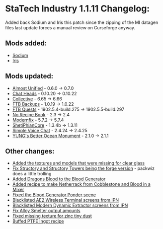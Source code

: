 # StaTech Industry 1.1.11 Changelog:

Added back Sodium and Iris this patch since the zipping of the MI datagen files last update forces a manual review on Curseforge anyway.

## Mods added:
- [Sodium](https://modrinth.com/mod/sodium)
- [Iris](https://modrinth.com/mod/iris)

## Mods updated:
- [Almost Unified](https://www.curseforge.com/minecraft/mc-mods/almost-unified) - 0.6.0 -> 0.7.0
- [Chat Heads](https://www.curseforge.com/minecraft/mc-mods/chat-heads) - 0.10.20 -> 0.10.22
- [Collective](https://www.curseforge.com/minecraft/mc-mods/collective) - 6.65 -> 6.66 
- [FTB Backups](https://www.curseforge.com/minecraft/mc-mods/ftb-backups-2) - 1.0.19 -> 1.0.22
- [FTB Quests](https://www.curseforge.com/minecraft/mc-mods/ftb-quests-fabric) - 1902.5.4-build.275 -> 1902.5.5-build.297
- [No Recipe Book](https://www.curseforge.com/minecraft/mc-mods/norecipebook-fabric) - 2.3 -> 2.4 
- [Modernfix](https://www.curseforge.com/minecraft/mc-mods/modernfix) - 5.7.2 -> 5.7.4
- [ShetiPhianCore](https://www.curseforge.com/minecraft/mc-mods/shetiphiancore-fabric) - 1.3.4b -> 1.3.11
- [Simple Voice Chat](https://www.curseforge.com/minecraft/mc-mods/simple-voice-chat) - 2.4.24 -> 2.4.25
- [YUNG's Better Ocean Monument](https://www.curseforge.com/minecraft/mc-mods/yungs-better-ocean-monuments) - 2.1.0 -> 2.1.1

## Other changes:
- [Added the textures and models that were missing for clear glass](https://github.com/TheStaticVoid/StaTech-Industry/issues/449)
- [Fix Structory and Structory Towers being the forge version](https://github.com/TheStaticVoid/StaTech-Industry/commit/2895a52951491c65db9ec5320468694c7e9cfeb7) - packwiz does a little trolling
- [Added Dragons Blood to the Blood Generator](https://github.com/TheStaticVoid/StaTech-Industry/issues/452)
- [Added recipe to make Netherrack from Cobblestone and Blood in a Mixer](https://github.com/TheStaticVoid/StaTech-Industry/issues/453)
- [Fixed the Blood Generator Ponder scene](https://github.com/TheStaticVoid/StaTech-Industry/commit/2f5d601b35e7004ecad4cf8c0738230d36fb7899)
- [Blacklisted AE2 Wireless Terminal screens from IPN](https://github.com/TheStaticVoid/StaTech-Industry/issues/456)
- [Blacklisted Modern Dynamic Extractor screens from IPN](https://github.com/TheStaticVoid/StaTech-Industry/issues/457)
- [Fix Alloy Smelter output amounts](https://github.com/TheStaticVoid/StaTech-Industry/issues/451)
- [Fixed missing texture for zinc tiny dust](https://github.com/TheStaticVoid/StaTech-Industry/commit/690dfdd402bcc6712f70c08071ef7fbf414a6133)
- [Buffed PTFE Ingot recipe]()